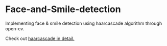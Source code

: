 # Face-and-Smile-detection
Implementing face & smile detection using haarcascade algorithm through open-cv.

Check out [haarcascade in detail.](https://docs.opencv.org/3.4/db/d28/tutorial_cascade_classifier.html)
